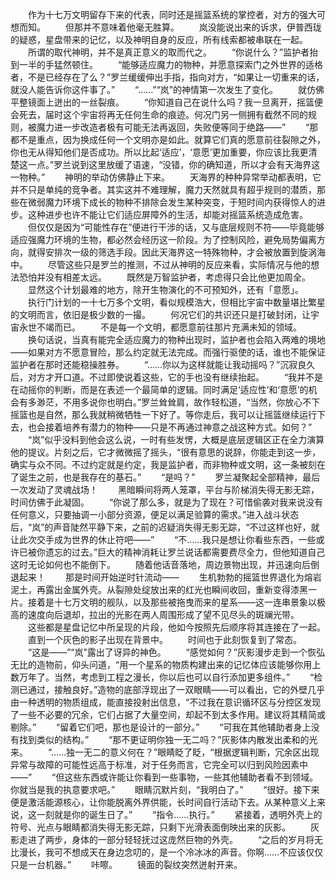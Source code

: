 　　作为十七万文明留存下来的代表，同时还是摇篮系统的掌控者，对方的强大可想而知。
　　但那并不意味着他毫无胜算。
　　岚没能说出来的诉求，伊普西珑的疑惑，星盘带来的记忆，以及神明自身的反应，所有线索都被串联在一起。
　　所谓的取代神明，并不是真正意义的取而代之。
　　“你说什么？”监护者抬到一半的手猛然顿住。
　　“能够适应魔力的物种，并愿意探索门之外世界的适格者，不是已经存在了么？”罗兰缓缓伸出手指，指向对方，“如果让一切重来的话，就没人能告诉你这件事了。”
　　“……”“岚”的神情第一次发生了变化。
　　就仿佛平整镜面上迸出的一丝裂痕。
　　“你知道自己在说什么吗？我一旦离开，摇篮便会死去，届时这个宇宙将再无任何生命的痕迹。何况门另一侧拥有截然不同的规则，被魔力进一步改造者极有可能无法再返回，失败便等同于绝路——”
　　“那都不是重点，因为换成任何一个文明亦是如此。就算它们真的愿意前往裂隙之外，你也无从得知他们是否成功。所以比起‘适应’，‘意愿’更加重要，你应该比我更清楚这一点。”罗兰说到这里放缓了语速，“没错，你的确知道，所以才会有天海界这一物种。”
　　神明的举动仿佛静止下来。
　　天海界的种种异常举动都表明，它并不只是单纯的竞争者。其实这并不难理解，魔力天然就具有超乎规则的潜质，那些在微弱魔力环境下成长的物种不排除会发生某种突变，于短时间内获得惊人的进步。这种进步也许不能让它们适应屏障外的生活，却能对摇篮系统造成危害。
　　但仅仅是因为“可能性存在”便进行干涉的话，又与底层规则不符——毕竟能够适应强魔力环境的生物，都必然会经历这一阶段。为了控制风险，避免局势偏离方向，就得安排次一级的筛选手段。因此天海界这一特殊物种，才会被放置到旋涡海中。
　　尽管这些只是罗兰的推测，不过从神明的反应来看，实际情况与他的想法恐怕并没有相差太远。
　　既然是万智监护者，考虑得只会比他更加周全。
　　显然这个计划最难的地方，除开生物演化的不可预知外，还有「意愿」。
　　执行门计划的一十七万多个文明，看似规模浩大，但相比宇宙中数量堪比繁星的文明而言，依旧是极少数的一撮。
　　何况它们的共识还只是打破封闭，让宇宙永世不竭而已。
　　不是每一个文明，都愿意前往那片充满未知的领域。
　　换句话说，当真有能完全适应魔力的物种出现时，监护者也会陷入两难的境地——如果对方不愿意冒险，那么约定就无法完成。而强行驱使的话，谁也不能保证监护者在那时还能稳操胜券。
　　“……你以为这样就能让我动摇吗？”沉寂良久后，对方才开口道。不过即使说着这些，它的手也没有继续抬起。
　　“我并不是在动摇你的判断，而是在表述一个最简单的逻辑。同时满足‘适应性’和‘意愿’的机会有多渺茫，不用多说你也明白。”罗兰耸耸肩，故作轻松道，“当然，你放心不下摇篮也是自然，那么我就稍微牺牲一下好了。等你走后，我可以让摇篮继续运行下去，也会接着培养有潜力的物种——只是不再通过神意之战这种方式。如何？”
　　“岚”似乎没料到他会这么说，一时有些发愣，大概是底层逻辑区正在全力演算他的提议。片刻之后，它才微微摇了摇头，“很有意思的说辞，你能走到这一步，确实与众不同。不过约定就是约定，我是监护者，而非物种或文明，这一条被刻在了诞生之前，也是我存在的基石。”
　　“是吗？”
　　罗兰凝聚起全部精神，最后一次发动了灵魂战场！
　　黑暗瞬间将两人笼罩，平台与阶梯消失得无影无踪，时间仿佛于此凝固。
　　“你说了那么多，就是为了现在？可惜偷袭对我来说没有任何意义，只要抽调一小部分资源，便足以满足验算的需求。”进入战斗状态后，“岚”的声音陡然平静下来，之前的迟疑消失得无影无踪，“不过这样也好，就让此次交手成为世界的休止符吧——”
　　“不……我只是想让你看些东西，一些或许已被你遗忘的过去。”巨大的精神消耗让罗兰说话都需要费尽全力，但他知道自己这时无论如何也不能倒下。
　　随着他话音落地，周边景物出现，并迅速向后倒退起来！
　　那是时间开始逆时针流动——
　　生机勃勃的摇篮世界退化为熔岩泥土，再露出金属外壳。从裂隙处绽放出来的红光也瞬间收回，重新变得漆黑一片。接着是十七万文明的舰队，以及那些被拖曳而来的星系——这一连串景象以极高的速度向后退却，拉出的光影在两人周围形成了望不见尽头的斑斓光带。
　　这些都是星盘记忆中所呈现的片段，他如今按照先后顺序将其连接在了一起。
　　直到一个灰色的影子出现在背景中。
　　时间也于此刻恢复到了常态。
　　“这是——”“岚”露出了讶异的神色。
　　“感觉如何？”灰影漫步走到一个恢弘无比的造物前，仰头问道，“用一个星系的物质构建出来的记忆体应该能够你用上数万年了。当然，考虑到工程之漫长，你以后也可以自行添加更多组件。”
　　“检测已通过，接触良好。”造物的底部浮现出了一双眼睛——可以看出，它的外壁几乎由一种透明的物质组成，能直接投射出信息，“不过我在意识循环区与分控区发现了一些不必要的冗余，它们占据了大量空间，却起不到太多作用。建议将其精简或剔除。”
　　“留着它们吧，那也是设计的一部分。”
　　“可我在其他辅助者身上没有找到类似的结构。”
　　“那不更证明你独一无二吗？”灰影体内散发出柔和的光来。
　　“……独一无二的意义何在？”眼睛眨了眨，“根据逻辑判断，冗余区出现异常与故障的可能性远高于标准，对于任务而言，它完全可以归到风险因素中——”
　　“但这些东西或许能让你看到一些事物，一些其他辅助者看不到领域。你就当是我的执意要求吧。”
　　眼睛沉默片刻，“我明白了。”
　　“很好。接下来便是激活能源核心，让你能脱离外界供能，长时间自行活动下去。从某种意义上来说，这一刻就是你的诞生日了。”
　　“指令……执行。”
　　紧接着，透明外壳上的符号、光点与眼睛都消失得无影无踪，只剩下光滑表面倒映出来的灰影。
　　灰影走进了两步，身体的一部分轻轻抚过这庞然巨物的外壳。
　　“之后的岁月将无比漫长，我可不想成天在身边念叨的，是一个冷冰冰的声音。你啊……不应该仅仅只是一台机器。”
　　咔嚓。
　　镜面的裂纹突然迸射开来。